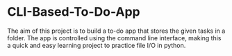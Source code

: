 # CLI-Based-To-Do-App
The aim of this project is to build a to-do app that stores the given tasks in a folder. The app is controlled using the command line interface, making this a quick and easy learning project to practice file I/O in python.
